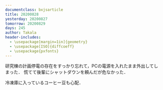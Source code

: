 ```yaml
---
documentclass: bxjsarticle
title: 20200828
yesterday: 20200827
tomorrow: 20200829
days: 245
author: Takala
header-includes:
  - \usepackage[margin=1in]{geometry}
  - \usepackage[ISO]{diffcoeff}
  - \usepackage{pxfonts}
---
```



研究棟の計画停電の存在をすっかり忘れて，PCの電源を入れたまま外出してしまった．
慌てて後輩にシャットダウンを頼んだが危なかった．


冷凍庫に入っているコーヒー豆も心配．